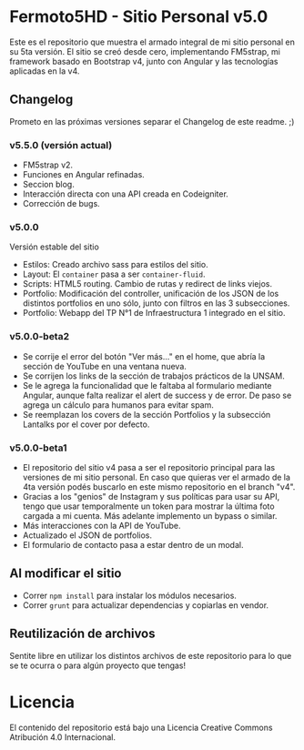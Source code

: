 # Fermoto5HD - Sitio Personal v5.0
Este es el repositorio que muestra el armado integral de mi sitio personal en su 5ta versión. 
El sitio se creó desde cero, implementando FM5strap, mi framework basado en Bootstrap v4, junto con Angular y las tecnologías aplicadas en la v4. 

## Changelog
Prometo en las próximas versiones separar el Changelog de este readme. ;) 

### v5.5.0 (versión actual)
* FM5strap v2. 
* Funciones en Angular refinadas. 
* Seccion blog. 
* Interacción directa con una API creada en Codeigniter. 
* Corrección de bugs.

### v5.0.0
Versión estable del sitio 
* Estilos: Creado archivo sass para estilos del sitio. 
* Layout: El `container` pasa a ser `container-fluid`. 
* Scripts: HTML5 routing. Cambio de rutas y redirect de links viejos. 
* Portfolio: Modificación del controller, unificación de los JSON de los distintos portfolios en uno sólo, junto con filtros en las 3 subsecciones. 
* Portfolio: Webapp del TP N°1 de Infraestructura 1 integrado en el sitio. 

### v5.0.0-beta2
* Se corrije el error del botón "Ver más..." en el home, que abría la sección de YouTube en una ventana nueva. 
* Se corrijen los links de la sección de trabajos prácticos de la UNSAM. 
* Se le agrega la funcionalidad que le faltaba al formulario mediante Angular, aunque falta realizar el alert de success y de error. De paso se agrega un cálculo para humanos para evitar spam. 
* Se reemplazan los covers de la sección Portfolios y la subsección Lantalks por el cover por defecto. 

### v5.0.0-beta1
* El repositorio del sitio v4 pasa a ser el repositorio principal para las versiones de mi sitio personal. En caso que quieras ver el armado de la 4ta versión podés buscarlo en este mismo repositorio en el branch "v4". 
* Gracias a los "genios" de Instagram y sus políticas para usar su API, tengo que usar temporalmente un token para mostrar la última foto cargada a mi cuenta. Más adelante implemento un bypass o similar. 
* Más interacciones con la API de YouTube. 
* Actualizado el JSON de portfolios. 
* El formulario de contacto pasa a estar dentro de un modal. 

## Al modificar el sitio 
* Correr `npm install` para instalar los módulos necesarios. 
* Correr `grunt` para actualizar dependencias y copiarlas en vendor. 

## Reutilización de archivos 
Sentite libre en utilizar los distintos archivos de este repositorio para lo que se te ocurra o para algún proyecto que tengas! 

# Licencia 
El contenido del repositorio está bajo una Licencia Creative Commons Atribución 4.0 Internacional.